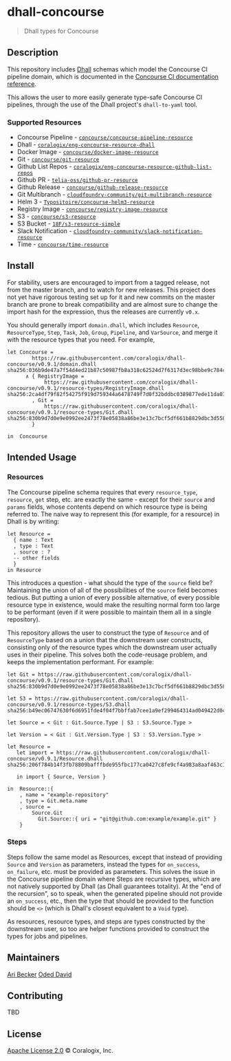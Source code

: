 # dhall-concourse

> Dhall types for Concourse

## Description

This repository includes [Dhall](https://github.com/dhall-lang/dhall-lang) schemas which model the Concourse CI pipeline domain, which is documented in the [Concourse CI documentation reference](https://concourse-ci.org/pipelines.html).

This allows the user to more easily generate type-safe Concourse CI pipelines, through the use of the Dhall project's `dhall-to-yaml` tool.

### Supported Resources
* Concourse Pipeline - [`concourse/concourse-pipeline-resource`](https://github.com/concourse/concourse-pipeline-resource)
* Dhall - [`coralogix/eng-concourse-resource-dhall`](https://github.com/coralogix/eng-concourse-resource-dhall)
* Docker Image - [`concourse/docker-image-resource`](https://github.com/concourse/docker-image-resource)
* Git - [`concourse/git-resource`](https://github.com/concourse/git-resource)
* Github List Repos - [`coralogix/eng-concourse-resource-github-list-repos`](https://github.com/coralogix/eng-concourse-resource-github-list-repos)
* Github PR - [`telia-oss/github-pr-resource`](https://github.com/telia-oss/github-pr-resource)
* Github Release - [`concourse/github-release-resource`](https://github.com/concourse/github-release-resource)
* Git Multibranch - [`cloudfoundry-community/git-multibranch-resource`](https://github.com/cloudfoundry-community/git-multibranch-resource)
* Helm 3 - [`Typositoire/concourse-helm3-resource`](https://github.com/Typositoire/concourse-helm3-resource)
* Registry Image - [`concourse/registry-image-resource`](https://github.com/concourse/registry-image-resource)
* S3 - [`concourse/s3-resource`](https://github.com/concourse/s3-resource)
* S3 Bucket - [`18F/s3-resource-simple`](https://github.com/18F/s3-resource-simple)
* Slack Notification - [`cloudfoundry-community/slack-notification-resource`](https://github.com/cloudfoundry-community/slack-notification-resource)
* Time - [`concourse/time-resource`](https://github.com/concourse/time-resource)

## Install
For stability, users are encouraged to import from a tagged release, not from the master branch, and to watch for new releases. This project does not yet have rigorous testing set up for it and new commits on the master branch are prone to break compatibility and are almost sure to change the import hash for the expression, thus the releases are currently `v0.x`.

You should generally import `domain.dhall`, which includes `Resource`, `ResourceType`, `Step`, `Task`, `Job`, `Group`, `Pipeline`, and `VarSource`, and merge it with the resource types that you need. For example,
```dhall
let Concourse =
        https://raw.githubusercontent.com/coralogix/dhall-concourse/v0.9.1/domain.dhall sha256:036b9de47a7f54d4ed21b87c50987fb8a318c62524d7f6317d3ec98bbe9c784c
      ∧ { RegistryImage =
            https://raw.githubusercontent.com/coralogix/dhall-concourse/v0.9.1/resource-types/RegistryImage.dhall sha256:2ca4df79f82f54275f919d759344a6478749f7d0f32bddbc0389877ede11da03
        , Git =
            https://raw.githubusercontent.com/coralogix/dhall-concourse/v0.9.1/resource-types/Git.dhall sha256:830b9d7d0e9e0992ee2473f78e05838a86be3e13c7bcf5df661b8829dbc3d558
        }

in  Concourse
```


## Intended Usage

### Resources

The Concourse pipeline schema requires that every `resource_type`, `resource`, `get` step, etc. are exactly the same - except for their `source` and `params` fields, whose contents depend on which resource type is being referred to. The naive way to represent this (for example, for a resource) in Dhall is by writing:

```dhall
let Resource =
  { name : Text
  , type : Text
  , source : ?
  -- other fields
  }
in Resource
```

This introduces a question - what should the type of the `source` field be? Maintaining the union of all of the possibilities of the `source` field becomes tedious. But putting a union of every possible alternative, of every possible resource type in existence, would make the resulting normal form too large to be performant (even if it were possible to maintain them all in a single repository).

This repository allows the user to construct the type of `Resource` and of `ResourceType` based on a union that the downstream user constructs, consisting only of the resource types which the downstream user actually uses in their pipeline. This solves both the code-reusage problem, and keeps the implementation performant. For example:

```dhall
let Git = https://raw.githubusercontent.com/coralogix/dhall-concourse/v0.9.1/resource-types/Git.dhall sha256:830b9d7d0e9e0992ee2473f78e05838a86be3e13c7bcf5df661b8829dbc3d558

let S3 = https://raw.githubusercontent.com/coralogix/dhall-concourse/v0.9.1/resource-types/S3.dhall sha256:b49ec06747630f6d6951fde4f04f7bbffab7cee1a9ef299464314ad049422d04

let Source = < Git : Git.Source.Type | S3 : S3.Source.Type >

let Version = < Git : Git.Version.Type | S3 : S3.Version.Type >

let Resource =
   let import = https://raw.githubusercontent.com/coralogix/dhall-concourse/v0.9.1/Resource.dhall sha256:206f784b14f3fb78809bafffbde955fbc177ca0427c8fe9cf4a983a8aaf463c1

   in import { Source, Version }

in  Resource::{
    , name = "example-repository"
    , type = Git.meta.name
    , source =
        Source.Git
          Git.Source::{ uri = "git@github.com:example/example.git" }
    }
```

### Steps

Steps follow the same model as Resources, except that instead of providing `Source` and `Version` as parameters, instead the types for `on_success`, `on_failure`, etc. must be provided as parameters.
This solves the issue in the Concourse pipeline domain where Steps are recursive types, which are not natively supported by Dhall (as Dhall guarantees totality). At the "end of the recursion", so to speak, when the generated pipeline should not provide an `on_success`, etc., then the type that should be provided to the function should be `<>` (which is Dhall's closest equivalent to a `Void` type).

As resources, resource types, and steps are types constructed by the downstream user, so too are helper functions provided to construct the types for jobs and pipelines.

## Maintainers
[Ari Becker](https://github.com/ari-becker)
[Oded David](https://github.com/oded-dd)

## Contributing
TBD

## License
[Apache License 2.0](https://www.apache.org/licenses/LICENSE-2.0) © Coralogix, Inc.
